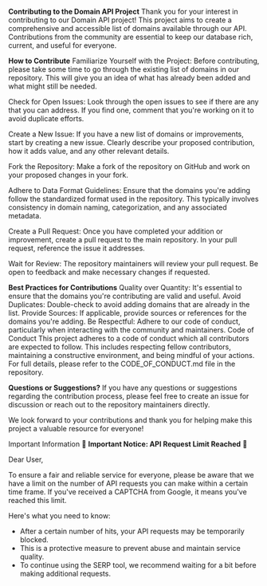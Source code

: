 **Contributing to the Domain API Project**
Thank you for your interest in contributing to our Domain API project! This project aims to create a comprehensive and accessible list of domains available through our API. Contributions from the community are essential to keep our database rich, current, and useful for everyone.

**How to Contribute**
Familiarize Yourself with the Project: Before contributing, please take some time to go through the existing list of domains in our repository. This will give you an idea of what has already been added and what might still be needed.

Check for Open Issues: Look through the open issues to see if there are any that you can address. If you find one, comment that you're working on it to avoid duplicate efforts.

Create a New Issue: If you have a new list of domains or improvements, start by creating a new issue. Clearly describe your proposed contribution, how it adds value, and any other relevant details.

Fork the Repository: Make a fork of the repository on GitHub and work on your proposed changes in your fork.

Adhere to Data Format Guidelines: Ensure that the domains you're adding follow the standardized format used in the repository. This typically involves consistency in domain naming, categorization, and any associated metadata.

Create a Pull Request: Once you have completed your addition or improvement, create a pull request to the main repository. In your pull request, reference the issue it addresses.

Wait for Review: The repository maintainers will review your pull request. Be open to feedback and make necessary changes if requested.

**Best Practices for Contributions**
Quality over Quantity: It's essential to ensure that the domains you're contributing are valid and useful.
Avoid Duplicates: Double-check to avoid adding domains that are already in the list.
Provide Sources: If applicable, provide sources or references for the domains you're adding.
Be Respectful: Adhere to our code of conduct, particularly when interacting with the community and maintainers.
Code of Conduct
This project adheres to a code of conduct which all contributors are expected to follow. This includes respecting fellow contributors, maintaining a constructive environment, and being mindful of your actions. For full details, please refer to the CODE_OF_CONDUCT.md file in the repository.

**Questions or Suggestions?**
If you have any questions or suggestions regarding the contribution process, please feel free to create an issue for discussion or reach out to the repository maintainers directly.

We look forward to your contributions and thank you for helping make this project a valuable resource for everyone!


Important Information
🚨 **Important Notice: API Request Limit Reached** 🚨

Dear User,

To ensure a fair and reliable service for everyone, please be aware that we have a limit on the number of API requests you can make within a certain time frame. If you've received a CAPTCHA from Google, it means you've reached this limit.

Here's what you need to know:
- After a certain number of hits, your API requests may be temporarily blocked.
- This is a protective measure to prevent abuse and maintain service quality.
- To continue using the SERP tool, we recommend waiting for a bit before making additional requests.






